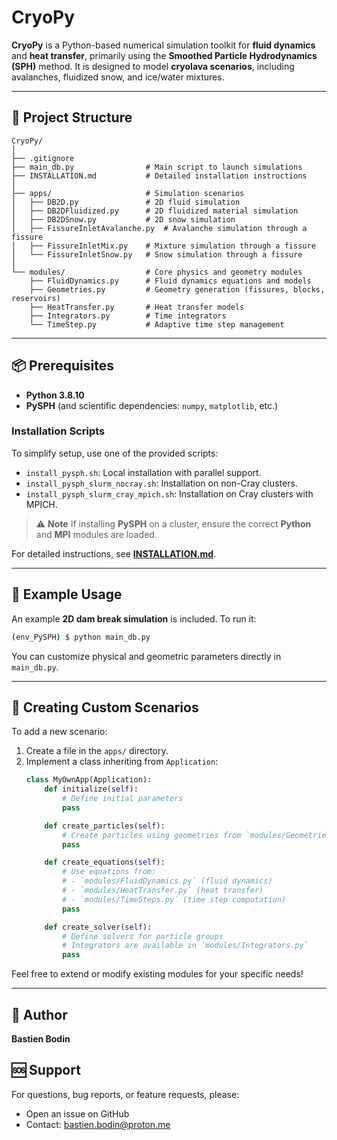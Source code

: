# CryoPy

**CryoPy** is a Python-based numerical simulation toolkit for **fluid dynamics** and **heat transfer**, primarily using the **Smoothed Particle Hydrodynamics (SPH)** method. It is designed to model **cryolava scenarios**, including avalanches, fluidized snow, and ice/water mixtures.

---

## 📂 Project Structure

```text
CryoPy/
│
├── .gitignore
├── main_db.py                # Main script to launch simulations
├── INSTALLATION.md           # Detailed installation instructions
│
├── apps/                     # Simulation scenarios
│   ├── DB2D.py               # 2D fluid simulation
│   ├── DB2DFluidized.py      # 2D fluidized material simulation
│   ├── DB2DSnow.py           # 2D snow simulation
│   ├── FissureInletAvalanche.py  # Avalanche simulation through a fissure
│   ├── FissureInletMix.py    # Mixture simulation through a fissure
│   └── FissureInletSnow.py   # Snow simulation through a fissure
│
└── modules/                  # Core physics and geometry modules
    ├── FluidDynamics.py      # Fluid dynamics equations and models
    ├── Geometries.py         # Geometry generation (fissures, blocks, reservoirs)
    ├── HeatTransfer.py       # Heat transfer models
    ├── Integrators.py        # Time integrators
    └── TimeStep.py           # Adaptive time step management
```

---

## 📦 Prerequisites

- **Python 3.8.10**
- **PySPH** (and scientific dependencies: `numpy`, `matplotlib`, etc.)

### Installation Scripts
To simplify setup, use one of the provided scripts:
- `install_pysph.sh`: Local installation with parallel support.
- `install_pysph_slurm_nocray.sh`: Installation on non-Cray clusters.
- `install_pysph_slurm_cray_mpich.sh`: Installation on Cray clusters with MPICH.

> ⚠️ **Note**
> If installing **PySPH** on a cluster, ensure the correct **Python** and **MPI** modules are loaded.

For detailed instructions, see **[INSTALLATION.md](./INSTALLATION.md)**.

---

## 🚀 Example Usage

An example **2D dam break simulation** is included. To run it:
```bash
(env_PySPH) $ python main_db.py
```
You can customize physical and geometric parameters directly in `main_db.py`.

---

## 🔧 Creating Custom Scenarios

To add a new scenario:
1. Create a file in the `apps/` directory.
2. Implement a class inheriting from `Application`:
   ```python
   class MyOwnApp(Application):
       def initialize(self):
           # Define initial parameters
           pass

       def create_particles(self):
           # Create particles using geometries from `modules/Geometries.py`
           pass

       def create_equations(self):
           # Use equations from:
           # - `modules/FluidDynamics.py` (fluid dynamics)
           # - `modules/HeatTransfer.py` (heat transfer)
           # - `modules/TimeSteps.py` (time step computation)
           pass

       def create_solver(self):
           # Define solvers for particle groups
           # Integrators are available in `modules/Integrators.py`
           pass
   ```
Feel free to extend or modify existing modules for your specific needs!

---

## 📝 Author
**Bastien Bodin**

## 🆘 Support
For questions, bug reports, or feature requests, please:
- Open an issue on GitHub
- Contact: [bastien.bodin@proton.me](mailto:bastien.bodin@proton.me)